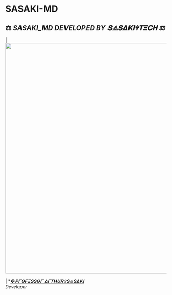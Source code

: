 # SASAKI-MD





















## ⚖️  *SASAKI_MD DEVELOPED BY 𝐒⟁𝐒𝚫𝐊𝚰✞𝚻𝚵𝐂𝚮 ⚖️*

| <a href="https://github.com/LordAlphaseven"><img src="https://ibb.co/4vD579qhttps://ibb.co/v6wztJKk.jpg" width=720 height=720></a> 


| **[❖𝚸𝚪𝚯𝐅𝚵𝐒𝐒𝚯𝚪 𝚫𝚪𝐓𝗛𝐔𝐑✞𝐒⟁𝐒𝚫𝐊𝚰](https://github.com/LordAlphaseven/)* *</br>Developer</br>* 


